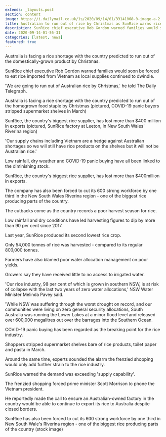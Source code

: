 ```yaml
---
extends: _layouts.post
section: content
image: https://i.dailymail.co.uk/1s/2020/09/14/01/33141068-0-image-a-2_1600041954294.jpg 
title: Australian to run out of rice by Christmas as SunRice warns rice will come from Vietnam 
description: SunRice chief executive Rob Gordon warned families would soon be forced to eat rice imported from Vietnam as local supplies  continued to dwindle. 
date: 2020-09-14-01-56-31 
categories: [latest, news] 
featured: true 
--- 
```

Australia is facing a rice shortage with the country predicted to run out of the domestically-grown product by Christmas. 

SunRice chief executive Rob Gordon warned families would soon be forced to eat rice imported from Vietnam as local supplies continued to dwindle. 

'We are going to run out of Australian rice by Christmas,' he told The Daily Telegraph.

Australia is facing a rice shortage with the country predicted to run out of the homegrown food staple by Christmas (pictured, COVID-19 panic buyers stripped supermarket shelves in March)

SunRice, the country's biggest rice supplier, has lost more than $400 million in exports (pictured, SunRice factory at Leeton, in New South Wales' Riverina region)

'Our supply chains including Vietnam are a hedge against Australian shortages so we will still have rice products on the shelves but it will not be Australian rice.'

Low rainfall, dry weather and COVID-19 panic buying have all been linked to the diminishing stock.   

SunRice, the country's biggest rice supplier, has lost more than $400million in exports.

The company has also been forced to cut its 600 strong workforce by one third in the New South Wales Riverina region - one of the biggest rice producing parts of the country.  

The cutbacks come as the country records a poor harvest season for rice.  

Low rainfall and dry conditions have led harvesting figures to dip by more than 90 per cent since 2017.

Last year, SunRice produced its second lowest rice crop. 

Only 54,000 tonnes of rice was harvested - compared to its regular 800,000 tonnes. 

Farmers have also blamed poor water allocation management on poor yields.

Growers say they have received little to no access to irrigated water. 

'Our rice industry, 98 per cent of which is grown in southern NSW, is at risk of collapse with the last two years of zero water allocations,' NSW Water Minister Melinda Pavey said.

'While NSW was suffering through the worst drought on record, and our communities were living on zero general security allocations, South Australia was running the Lower Lakes at a minor flood level and released over 600,000 megalitres out over the barrages into the Southern Ocean. 

COVID-19 panic buying has been regarded as the breaking point for the rice industry.  

Shoppers stripped supermarket shelves bare of rice products, toilet paper and pasta in March. 

Around the same time, experts sounded the alarm the frenzied shopping would only add further strain to the rice industry.  

SunRice warned the demand was exceeding 'supply capability'. 

The frenzied shopping forced prime minister Scott Morrison to phone the Vietnam president.

He reportedly made the call to ensure an Australian-owned factory in the country would be able to continue to export its rice to Australia despite closed borders. 

SunRice has also been forced to cut its 600 strong workforce by one third in New South Wale's Riverina region - one of the biggest rice producing parts of the country (stock image)

